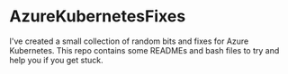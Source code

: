 # AzureKubernetesFixes
I've created a small collection of random bits and fixes for Azure Kubernetes. This repo contains some READMEs and bash files to try and help you if you get stuck. 
